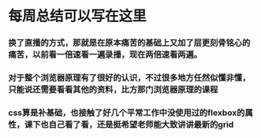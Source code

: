 # 每周总结可以写在这里

### 换了直播的方式，那就是在原本痛苦的基础上又加了层更刻骨铭心的痛苦，以前看一倍速看一遍录播，现在两倍速看两遍。
### 对于整个浏览器原理有了很好的认识，不过很多地方任然似懂非懂，只能说还需要看看其他的资料，比方那门浏览器原理的课程
### css算是补基础，也接触了好几个平常工作中没使用过的flexbox的属性，课下也自己看了看，还是挺希望老师能大致讲讲最新的grid